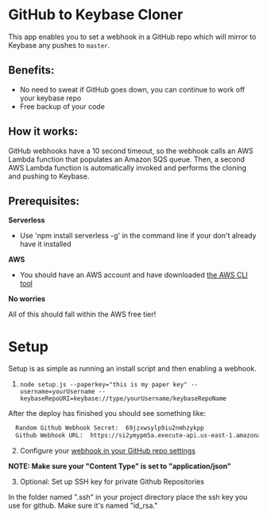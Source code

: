 ﻿# GitHub to Keybase Cloner

This app enables you to set a webhook in a GitHub repo which will mirror to Keybase any pushes to `master`.

## Benefits:

- No need to sweat if GitHub goes down, you can continue to work off your keybase repo
- Free backup of your code

## How it works:

 GitHub webhooks have a 10 second timeout, so the webhook calls an AWS Lambda function that populates an Amazon SQS queue.  Then, a second AWS Lambda function is automatically invoked and performs the cloning and pushing to Keybase.

## Prerequisites:

**Serverless**

* Use 'npm install serverless -g' in the command line if your don't already have it installed

**AWS**

* You should have an AWS account and have downloaded [the AWS CLI tool](https://docs.aws.amazon.com/cli/latest/userguide/cli-chap-install.html)

**No worries**

All of this should fall within the AWS free tier!

# Setup

Setup is as simple as running an install script and then enabling a webhook.

1. `node setup.js --paperkey="this is my paper key" --username=yourUsername --keybaseRepoURI=keybase://type/yourUsername/keybaseRepoName`

  After the deploy has finished you should see something like:
  ```bash
    Random Github Webhook Secret:  69jzxwsylp9iu2nmhzykpp
    Github Webhook URL:  https://si2ymypm5a.execute-api.us-east-1.amazonaws.com/dev/webhook/?paperkey=this%20is%20my%20paper%20key&username=yourUsername&keybaseRepoURI=keybase://type/yourUsername/keybaseRepoName
  ```

2. Configure your [webhook in your GitHub repo settings](https://developer.github.com/webhooks/creating/#setting-up-a-webhook)

  **NOTE: Make sure your "Content Type" is set to "application/json"**

3. Optional: Set up SSH key for private Github Repositories

  In the folder named ".ssh" in your project directory place the ssh key you use for github. Make sure it's named "id_rsa."
